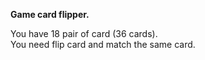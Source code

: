 **Game card flipper.**

You have 18 pair of card (36 cards).  
You need flip card and match the same card.
